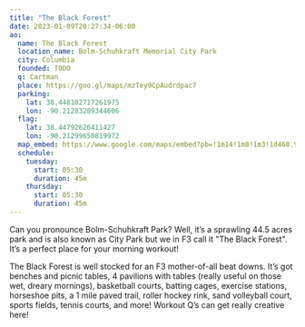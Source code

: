 ```yaml
---
title: "The Black Forest"
date: 2023-01-09T20:27:34-06:00
ao:
  name: The Black Forest
  location_name: Bolm-Schuhkraft Memorial City Park
  city: Columbia
  founded: TODO
  q: Cartman
  place: https://goo.gl/maps/mzTey9CpAudrdpac7
  parking:
    lat: 38.448102717261975
    lon: -90.21283289344606
  flag:
    lat: 38.44792626411427
    lon: -90.21299650819972
  map_embed: https://www.google.com/maps/embed?pb=!1m14!1m8!1m3!1d468.9442788915985!2d-90.21321246927327!3d38.447948566209476!3m2!1i1024!2i768!4f13.1!3m3!1m2!1s0x0%3A0xf11f75ed6ba5d5c9!2sBolm-Schuhkraft%20Memorial%20City%20Park!5e1!3m2!1sen!2sus!4v1673557352140!5m2!1sen!2sus
  schedule:
    tuesday:
      start: 05:30
      duration: 45m
    thursday:
      start: 05:30
      duration: 45m
---
```

Can you pronounce Bolm-Schuhkraft Park?
Well, it’s a sprawling 44.5 acres park and is also known as City Park but we in F3 call it "The Black Forest".
It’s a perfect place for your morning workout!

The Black Forest is well stocked for an F3 mother-of-all beat downs.
It’s got benches and picnic tables, 4 pavilions with tables (really useful on those wet, dreary mornings), basketball courts, batting cages, exercise stations, horseshoe pits, a 1 mile paved trail, roller hockey rink, sand volleyball court, sports fields, tennis courts, and more!
Workout Q’s can get really creative here!
